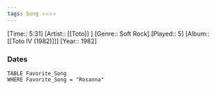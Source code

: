 ```yaml
---
tags: Song ⭐⭐⭐⭐ 
---
```

[Time:: 5:31]
[Artist:: [[Toto]] ]
[Genre:: Soft Rock]
[Played:: 5]
[Album:: [[Toto IV (1982)]]]
[Year:: 1982]
### Dates
````dataview
TABLE Favorite_Song
WHERE Favorite_Song = "Rosanna"
````